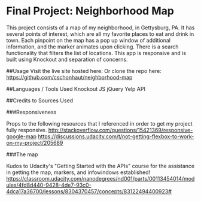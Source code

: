 # Final Project: Neighborhood Map

This project consists of a map of my neighborhood, in Gettysburg, PA. It has several points of interest, which are all my favorite places to eat and drink in town. Each pinpoint on the map has a pop up window of additional information, and the marker animates upon clicking. There is a search functionality that filters the list of locations. This app is responsive and is built using Knockout and separation of concerns.

##Usage
Visit the live site hosted here:
Or clone the repo here: https://github.com/cschonhaut/neighborhood-map

##Languages / Tools Used
Knockout JS
jQuery
Yelp API

##Credits to Sources Used

###Responsiveness

Props to the following resources that I referenced in order to get my project fully responsive.
http://stackoverflow.com/questions/15421369/responsive-google-map
https://discussions.udacity.com/t/not-getting-flexbox-to-work-on-my-project/205689


###The map

Kudos to Udacity's "Getting Started with the APIs" course for the assistance in getting the map, markers, and infowindows established!
https://classroom.udacity.com/nanodegrees/nd001/parts/00113454014/modules/4fd8d440-9428-4de7-93c0-4dca17a36700/lessons/8304370457/concepts/83122494400923#

